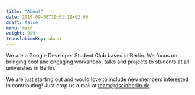 ```yaml
---
title: "About"
date: 2019-09-30T19:01:19+02:00
draft: false
menu: main
weight: 999
translationKey: about
---
```


We are a Google Developer Student Club based in Berlin. We focus on bringing
cool and engaging workshops, talks and projects to students at all universties
in Berlin.

We are just starting out and would love to include new members
interested in contributing! Just drop us a mail at
[team@dscinberlin.de](mailto:team@dscinberlin.de).
